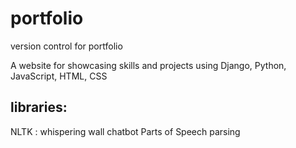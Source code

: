 # portfolio
version control for portfolio

A website for showcasing skills and projects using Django, Python, JavaScript, HTML, CSS 

## libraries:
   NLTK :  whispering wall chatbot Parts of Speech parsing
